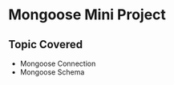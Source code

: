 # Mongoose Mini Project

## Topic Covered

<ul>
<li>Mongoose Connection</li>
<li>Mongoose Schema</li>

</ul>
